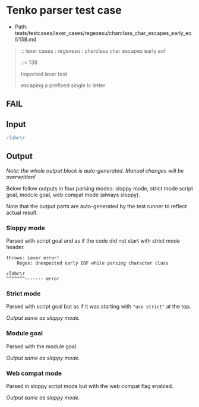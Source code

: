 # Tenko parser test case

- Path: tests/testcases/lexer_cases/regexesu/charclass_char_escapes_early_eof/138.md

> :: lexer cases : regexesu : charclass char escapes early eof
>
> ::> 138
>
> Imported lexer test
>
> escaping a prefixed single lc letter

## FAIL

## Input

`````js
/[abc\r
`````

## Output

_Note: the whole output block is auto-generated. Manual changes will be overwritten!_

Below follow outputs in four parsing modes: sloppy mode, strict mode script goal, module goal, web compat mode (always sloppy).

Note that the output parts are auto-generated by the test runner to reflect actual result.

### Sloppy mode

Parsed with script goal and as if the code did not start with strict mode header.

`````
throws: Lexer error!
    Regex: Unexpected early EOF while parsing character class

/[abc\r
^^^^^^^------- error
`````

### Strict mode

Parsed with script goal but as if it was starting with `"use strict"` at the top.

_Output same as sloppy mode._

### Module goal

Parsed with the module goal.

_Output same as sloppy mode._

### Web compat mode

Parsed in sloppy script mode but with the web compat flag enabled.

_Output same as sloppy mode._
